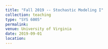 ```yaml
---
title: "Fall 2019 -- Stochastic Modeling I"
collection: teaching
type: "SYS 6005"
permalink: 
venue: University of Virginia
date: 2019-09-01
location: 
---
```


